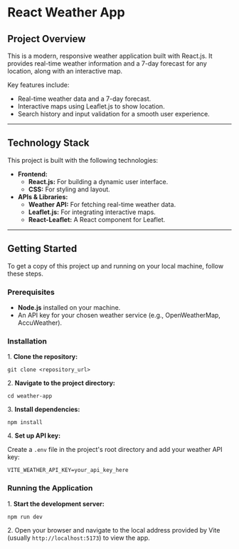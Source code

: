 <body>
    <div class="container">
        <h1>React Weather App</h1>
        <h2>Project Overview</h2>
        <p>This is a modern, responsive weather application built with React.js. It provides real-time weather information and a 7-day forecast for any location, along with an interactive map.</p>
        <p>Key features include:</p>
        <ul>
            <li>Real-time weather data and a 7-day forecast.</li>
            <li>Interactive maps using Leaflet.js to show location.</li>
            <li>Search history and input validation for a smooth user experience.</li>
        </ul>
       <hr class="section-divider">
        <h2>Technology Stack</h2>
        <p>This project is built with the following technologies:</p>
        <ul>
            <li><strong>Frontend:</strong>
                <ul>
                    <li><strong>React.js:</strong> For building a dynamic user interface.</li>
                    <li><strong>CSS:</strong> For styling and layout.</li>
                </ul>
            </li>
            <li><strong>APIs & Libraries:</strong>
                <ul>
                    <li><strong>Weather API:</strong> For fetching real-time weather data.</li>
                    <li><strong>Leaflet.js:</strong> For integrating interactive maps.</li>
                    <li><strong>React-Leaflet:</strong> A React component for Leaflet.</li>
                </ul>
            </li>
        </ul>
        <hr class="section-divider">
        <h2>Getting Started</h2>
        <p>To get a copy of this project up and running on your local machine, follow these steps.</p>
        <h3>Prerequisites</h3>
        <ul>
            <li><strong>Node.js</strong> installed on your machine.</li>
            <li>An API key for your chosen weather service (e.g., OpenWeatherMap, AccuWeather).</li>
        </ul>
        <h3>Installation</h3>
        <p>1. <strong>Clone the repository:</strong></p>
        <pre><code>git clone &lt;repository_url&gt;</code></pre>
        <p>2. <strong>Navigate to the project directory:</strong></p>
        <pre><code>cd weather-app</code></pre>
        <p>3. <strong>Install dependencies:</strong></p>
        <pre><code>npm install</code></pre>
        <p>4. <strong>Set up API key:</strong></p>
        <p>Create a <code>.env</code> file in the project's root directory and add your weather API key:</p>
        <pre><code>VITE_WEATHER_API_KEY=your_api_key_here</code></pre>
        <h3>Running the Application</h3>
        <p>1. <strong>Start the development server:</strong></p>
        <pre><code>npm run dev</code></pre>
        <p>2. Open your browser and navigate to the local address provided by Vite (usually <code>http://localhost:5173</code>) to view the app.</p>
    </div>
</body>
